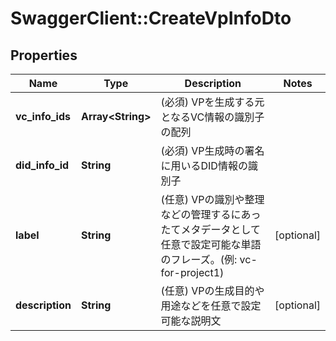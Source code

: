# SwaggerClient::CreateVpInfoDto

## Properties
Name | Type | Description | Notes
------------ | ------------- | ------------- | -------------
**vc_info_ids** | **Array&lt;String&gt;** | (必須) VPを生成する元となるVC情報の識別子の配列 | 
**did_info_id** | **String** | (必須) VP生成時の署名に用いるDID情報の識別子 | 
**label** | **String** | (任意) VPの識別や整理などの管理するにあったてメタデータとして任意で設定可能な単語のフレーズ。(例: vc-for-project1) | [optional] 
**description** | **String** | (任意) VPの生成目的や用途などを任意で設定可能な説明文 | [optional] 

